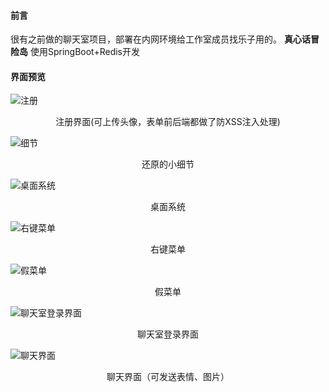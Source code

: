 #### 前言
很有之前做的聊天室项目，部署在内网环境给工作室成员找乐子用的。
**真心话冒险岛**
使用SpringBoot+Redis开发


#### 界面预览

![注册](https://raw.githubusercontent.com/bbbemore/Desktop_ChatRoom/master/src/main/resources/Project_screenshots/register.jpg)
<p align="center">
    注册界面(可上传头像，表单前后端都做了防XSS注入处理)
</p>

![细节](
https://raw.githubusercontent.com/bbbemore/Desktop_ChatRoom/master/src/main/resources/Project_screenshots/details.jpg)
<p align="center">
    还原的小细节
</p>

![桌面系统](
https://raw.githubusercontent.com/bbbemore/Desktop_ChatRoom/master/src/main/resources/Project_screenshots/desktop.png)
<p align="center">
    桌面系统
</p>


![右键菜单](
https://raw.githubusercontent.com/bbbemore/Desktop_ChatRoom/master/src/main/resources/Project_screenshots/right-hand.png)
<p align="center">
    右键菜单
</p>

![假菜单](
https://raw.githubusercontent.com/bbbemore/Desktop_ChatRoom/master/src/main/resources/Project_screenshots/fake-menu.png)
<p align="center">
    假菜单
</p>

![聊天室登录界面](
https://raw.githubusercontent.com/bbbemore/Desktop_ChatRoom/master/src/main/resources/Project_screenshots/application.png)
<p align="center">
    聊天室登录界面
</p>


![聊天界面](
https://raw.githubusercontent.com/bbbemore/Desktop_ChatRoom/master/src/main/resources/Project_screenshots/chatroom.png)
<p align="center">
    聊天界面（可发送表情、图片）
</p>
